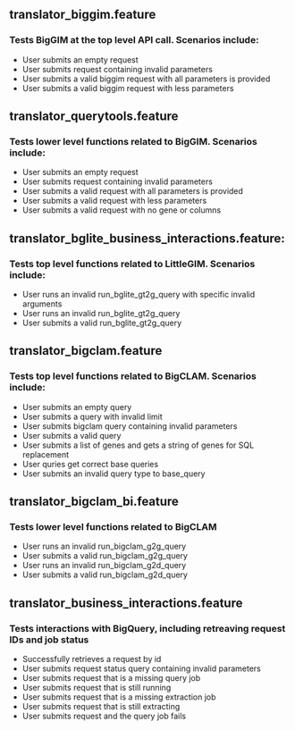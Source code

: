 ## translator_biggim.feature 
### Tests BigGIM at the top level API call. Scenarios include:
- User submits an empty request
- User submits request containing invalid parameters
- User submits a valid biggim request with all parameters is provided
- User submits a valid biggim request with less parameters

## translator_querytools.feature 
### Tests lower level functions related to BigGIM. Scenarios include:
- User submits an empty request
- User submits request containing invalid parameters
- User submits a valid request with all parameters is provided
- User submits a valid request with less parameters
- User submits a valid request with no gene or columns

## translator_bglite_business_interactions.feature: 
### Tests top level functions related to LittleGIM. Scenarios include:
- User runs an invalid run_bglite_gt2g_query with specific invalid arguments
- User runs an invalid run_bglite_gt2g_query
- User submits a valid run_bglite_gt2g_query

## translator_bigclam.feature
### Tests top level functions related to BigCLAM. Scenarios include:
- User submits an empty query
- User submits a query with invalid limit
- User submits bigclam query containing invalid parameters
- User submits a valid query
- User submits a list of genes and gets a string of genes for SQL replacement
- User quries get correct base queries
- User submits an invalid query type to base_query

## translator_bigclam_bi.feature
### Tests lower level functions related to BigCLAM
- User runs an invalid run_bigclam_g2g_query
- User submits a valid run_bigclam_g2g_query
- User runs an invalid run_bigclam_g2d_query
- User submits a valid run_bigclam_g2d_query

## translator_business_interactions.feature
### Tests interactions with BigQuery, including retreaving request IDs and job status
- Successfully retrieves a request by id
- User submits request status query containing invalid parameters
- User submits request that is a missing query job
- User submits request that is still running
- User submits request that is a missing extraction job
- User submits request that is still extracting
- User submits request and the query job fails 